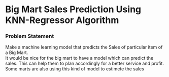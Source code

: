 # Big Mart Sales Prediction Using KNN-Regressor Algorithm

### Problem Statement
Make a machine learning model that predicts the Sales of particular item of a Big Mart.</br>
It would be nice for the big mart to have a model which can predict the sales. This can help them to plan accordingly for a better service and profit.
Some marts are also using this kind of model to estimete the sales

